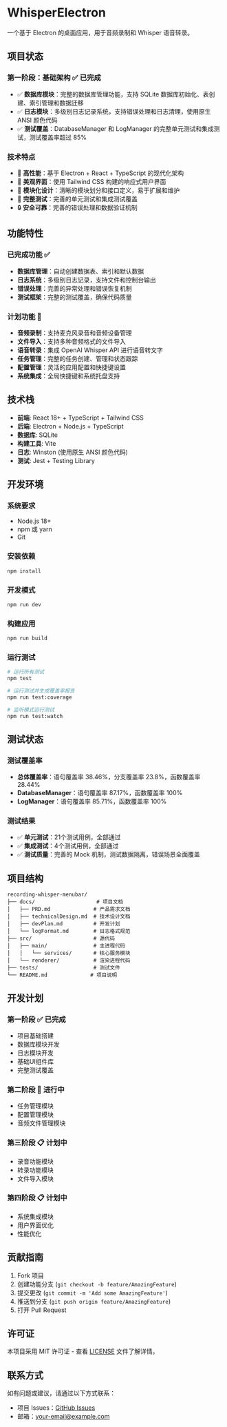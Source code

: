 # WhisperElectron

一个基于 Electron 的桌面应用，用于音频录制和 Whisper 语音转录。

## 项目状态

### 第一阶段：基础架构 ✅ 已完成

- ✅ **数据库模块**：完整的数据库管理功能，支持 SQLite 数据库初始化、表创建、索引管理和数据迁移
- ✅ **日志模块**：多级别日志记录系统，支持错误处理和日志清理，使用原生 ANSI 颜色代码
- ✅ **测试覆盖**：DatabaseManager 和 LogManager 的完整单元测试和集成测试，测试覆盖率超过 85%

### 技术特点

- 🚀 **高性能**：基于 Electron + React + TypeScript 的现代化架构
- 🎨 **美观界面**：使用 Tailwind CSS 构建的响应式用户界面
- 🔧 **模块化设计**：清晰的模块划分和接口定义，易于扩展和维护
- 🧪 **完整测试**：完善的单元测试和集成测试覆盖
- 🔒 **安全可靠**：完善的错误处理和数据验证机制

## 功能特性

### 已完成功能 ✅

- **数据库管理**：自动创建数据表、索引和默认数据
- **日志系统**：多级别日志记录，支持文件和控制台输出
- **错误处理**：完善的异常处理和错误恢复机制
- **测试框架**：完整的测试覆盖，确保代码质量

### 计划功能 🔄

- **音频录制**：支持麦克风录音和音频设备管理
- **文件导入**：支持多种音频格式的文件导入
- **语音转录**：集成 OpenAI Whisper API 进行语音转文字
- **任务管理**：完整的任务创建、管理和状态跟踪
- **配置管理**：灵活的应用配置和快捷键设置
- **系统集成**：全局快捷键和系统托盘支持

## 技术栈

- **前端**: React 18+ + TypeScript + Tailwind CSS
- **后端**: Electron + Node.js + TypeScript
- **数据库**: SQLite
- **构建工具**: Vite
- **日志**: Winston (使用原生 ANSI 颜色代码)
- **测试**: Jest + Testing Library

## 开发环境

### 系统要求

- Node.js 18+
- npm 或 yarn
- Git

### 安装依赖

```bash
npm install
```

### 开发模式

```bash
npm run dev
```

### 构建应用

```bash
npm run build
```

### 运行测试

```bash
# 运行所有测试
npm test

# 运行测试并生成覆盖率报告
npm run test:coverage

# 监听模式运行测试
npm run test:watch
```

## 测试状态

### 测试覆盖率

- **总体覆盖率**：语句覆盖率 38.46%，分支覆盖率 23.8%，函数覆盖率 28.44%
- **DatabaseManager**：语句覆盖率 87.17%，函数覆盖率 100%
- **LogManager**：语句覆盖率 85.71%，函数覆盖率 100%

### 测试结果

- ✅ **单元测试**：21个测试用例，全部通过
- ✅ **集成测试**：4个测试用例，全部通过
- ✅ **测试质量**：完善的 Mock 机制，测试数据隔离，错误场景全面覆盖

## 项目结构

```
recording-whisper-menubar/
├── docs/                    # 项目文档
│   ├── PRD.md              # 产品需求文档
│   ├── technicalDesign.md  # 技术设计文档
│   ├── devPlan.md          # 开发计划
│   └── logFormat.md        # 日志格式规范
├── src/                    # 源代码
│   ├── main/               # 主进程代码
│   │   └── services/       # 核心服务模块
│   └── renderer/           # 渲染进程代码
├── tests/                  # 测试文件
└── README.md              # 项目说明
```

## 开发计划

### 第一阶段 ✅ 已完成
- 项目基础搭建
- 数据库模块开发
- 日志模块开发
- 基础UI组件库
- 完整测试覆盖

### 第二阶段 🔄 进行中
- 任务管理模块
- 配置管理模块
- 音频文件管理模块

### 第三阶段 📋 计划中
- 录音功能模块
- 转录功能模块
- 文件导入模块

### 第四阶段 📋 计划中
- 系统集成模块
- 用户界面优化
- 性能优化

## 贡献指南

1. Fork 项目
2. 创建功能分支 (`git checkout -b feature/AmazingFeature`)
3. 提交更改 (`git commit -m 'Add some AmazingFeature'`)
4. 推送到分支 (`git push origin feature/AmazingFeature`)
5. 打开 Pull Request

## 许可证

本项目采用 MIT 许可证 - 查看 [LICENSE](LICENSE) 文件了解详情。

## 联系方式

如有问题或建议，请通过以下方式联系：

- 项目 Issues：[GitHub Issues](https://github.com/your-username/recording-whisper-menubar/issues)
- 邮箱：your-email@example.com 
